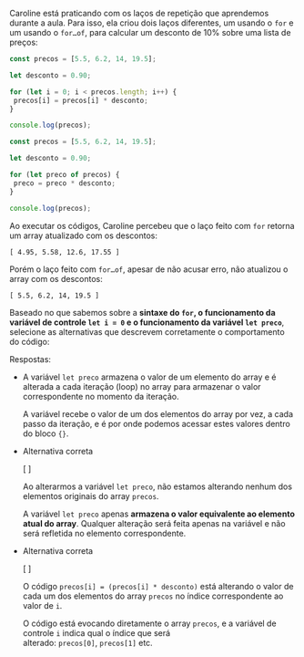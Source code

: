 Caroline está praticando com os laços de repetição que aprendemos durante a aula. Para isso, ela criou dois laços diferentes, um usando o `for` e um usando o `for…of`, para calcular um desconto de 10% sobre uma lista de preços:

```js
const precos = [5.5, 6.2, 14, 19.5];

let desconto = 0.90;

for (let i = 0; i < precos.length; i++) {
 precos[i] = precos[i] * desconto;
}

console.log(precos);
```

```js
const precos = [5.5, 6.2, 14, 19.5];

let desconto = 0.90;

for (let preco of precos) {
 preco = preco * desconto;
}

console.log(precos);
```

Ao executar os códigos, Caroline percebeu que o laço feito com `for` retorna um array atualizado com os descontos:

`[ 4.95, 5.58, 12.6, 17.55 ]`

Porém o laço feito com `for…of`, apesar de não acusar erro, não atualizou o array com os descontos:

`[ 5.5, 6.2, 14, 19.5 ]`

Baseado no que sabemos sobre a **sintaxe do `for`, o funcionamento da variável de controle `let i = 0` e o funcionamento da variável `let preco`**, selecione as alternativas que descrevem corretamente o comportamento do código:


Respostas:

- A variável `let preco` armazena o valor de um elemento do array e é alterada a cada iteração (loop) no array para armazenar o valor correspondente no momento da iteração.
    
    A variável recebe o valor de um dos elementos do array por vez, a cada passo da iteração, e é por onde podemos acessar estes valores dentro do bloco `{}`.
    
- Alternativa correta
    
    [ ] 
    
    Ao alterarmos a variável `let preco`, não estamos alterando nenhum dos elementos originais do array `precos`.
    
    A variável `let preco` apenas **armazena o valor equivalente ao elemento atual do array**. Qualquer alteração será feita apenas na variável e não será refletida no elemento correspondente.
    
- Alternativa correta
    
    [ ] 
    
    O código `precos[i] = (precos[i] * desconto)` está alterando o valor de cada um dos elementos do array `precos` no índice correspondente ao valor de `i`.
    
    O código está evocando diretamente o array `precos`, e a variável de controle `i` indica qual o índice que será alterado: `precos[0]`, `precos[1]` etc.